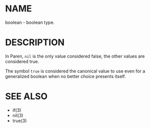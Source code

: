 # NAME
boolean - boolean type.

# DESCRIPTION
In Paren, `nil` is the only value considered false, the other values are considered true.

The symbol `true` is considered the canonical value to use even for a generalized boolean when no better choice presents itself.

# SEE ALSO
- if(3)
- nil(3)
- true(3)
